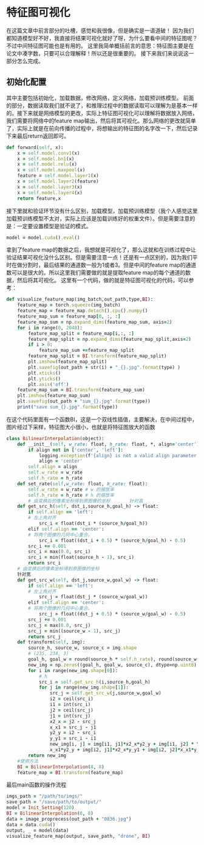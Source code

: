 # 特征图可视化
在这篇文章中前言部分的吐槽，感觉和我很像，但是确实是一语道破！
因为我们都知道模型好不好，我直接将结果可视化就好了呀，为什么要看中间的特征图呢？不过中间特征图可能也是有用的。
这里我简单概括前言的意思：特征图主要是在论文中凑字数，只要可以合理解释！所以还是很重要的。
接下来我们来说说这一部分怎么完成。
## 初始化配置
其中主要包括初始化，加载数据，修改网络，定义网络，加载预训练模型。
前面的部分，数据读取我们就不说了，和推理过程中的数据读取可以理解为是基本一样的。接下来就是网络模型的更改，实际上特征图可视化可以理解将数据放入网络，我们需要将网络中的feature map输出，然后将其可视化。那么网络的更改就简单了，实际上就是在前向传播的过程中，将想输出的特征图的名字改一下，然后记录下来最后return返回即可。
```ruby
def forward(self, x):
    x = self.model.conv1(x)
    x = self.model.bn1(x)
    x = self.model.relu(x)
    x = self.model.maxpool(x)
    feature = self.model.layer1(x)
    x = self.model.layer2(feature)
    x = self.model.layer3(x)
    x = self.model.layer4(x)
    return feature,x
```
接下里就和验证环节没有什么区别，加载模型，加载预训练模型（我个人感觉这里加载预训练模型不太对，实际上应该是加载训练好的权重文件）。但是需要注意的是：一定要设置模型是验证的模式。
```ruby
model = model.cuda().eval()
```
拿到了feature map的数据之后，我想就是可视化了，那么这就和在训练过程中让验证结果可视化没什么区别。但是需要注意一点！还是有一点区别的，因为我们平时在做分割时，最后结果的通道数一般为1或者3。但是中间的feature map的通道数可以是很大的。所以这里我们需要做的就是提取feature map的每个通道的数据，然后将其可视化。
这里有一个代码，做的就是特征图可视化的代码，可以参考：
```ruby
def visualize_feature_map(img_batch,out_path,type,BI):
    feature_map = torch.squeeze(img_batch)
    feature_map = feature_map.detach().cpu().numpy()
    feature_map_sum = feature_map[0, :, :]
    feature_map_sum = np.expand_dims(feature_map_sum, axis=2)
    for i in range(0, 2048):
        feature_map_split = feature_map[i,:, :]
        feature_map_split = np.expand_dims(feature_map_split,axis=2)
        if i > 0:
            feature_map_sum +=feature_map_split
        feature_map_split = BI.transform(feature_map_split)
        plt.imshow(feature_map_split)
        plt.savefig(out_path + str(i) + "_{}.jpg".format(type) )
        plt.xticks()
        plt.yticks()
        plt.axis('off')
    feature_map_sum = BI.transform(feature_map_sum)
    plt.imshow(feature_map_sum)
    plt.savefig(out_path + "sum_{}.jpg".format(type))
    print("save sum_{}.jpg".format(type))
```
在这个代码里面有一个函数BI，这是一个双线性插值，主要解决，在中间过程中，图片经过下采样，特征图大小很小，也就是将特征图放大的函数
```ruby
class BilinearInterpolation(object):
    def __init__(self, w_rate: float, h_rate: float, *, align='center'):
        if align not in ['center', 'left']:
            logging.exception(f'{align} is not a valid align parameter')
            align = 'center'
        self.align = align
        self.w_rate = w_rate
        self.h_rate = h_rate
    def set_rate(self,w_rate: float, h_rate: float):
        self.w_rate = w_rate # w 的缩放率
        self.h_rate = h_rate # h 的缩放率
        # 由变换后的像素坐标得到原图像的坐标       针对高
    def get_src_h(self, dst_i,source_h,goal_h) -> float:
        if self.align == 'left':
        # 左上角对齐
            src_i = float(dst_i * (source_h/goal_h))
        elif self.align == 'center':
        # 将两个图像的几何中心重合。
            src_i = float((dst_i + 0.5) * (source_h/goal_h) - 0.5)
        src_i += 0.001
        src_i = max(0.0, src_i)
        src_i = min(float(source_h - 1), src_i)
        return src_i
    # 由变换后的像素坐标得到原图像的坐标
    针对宽
    def get_src_w(self, dst_j,source_w,goal_w) -> float:
        if self.align == 'left':
        # 左上角对齐
            src_j = float(dst_j * (source_w/goal_w))
        elif self.align == 'center':
        # 将两个图像的几何中心重合。
            src_j = float((dst_j + 0.5) * (source_w/goal_w) - 0.5)
        src_j += 0.001
        src_j = max(0.0, src_j)
        src_j = min((source_w - 1), src_j)
        return src_j
    def transform(self, img):
        source_h, source_w, source_c = img.shape
        # (235, 234, 3)
        goal_h, goal_w = round(source_h * self.h_rate), round(source_w * self.w_rate)
        new_img = np.zeros((goal_h, goal_w, source_c), dtype=np.uint8)
        for i in range(new_img.shape[0]):
            # h
            src_i = self.get_src_h(i,source_h,goal_h)
            for j in range(new_img.shape[1]):
                src_j = self.get_src_w(j,source_w,goal_w)
                i2 = ceil(src_i)
                i1 = int(src_i)
                j2 = ceil(src_j)
                j1 = int(src_j)
                x2_x = j2 - src_j
                x_x1 = src_j - j1
                y2_y = i2 - src_i
                y_y1 = src_i - i1
                new_img[i, j] = img[i1, j1]*x2_x*y2_y + img[i1, j2] * \
                x_x1*y2_y + img[i2, j1]*x2_x*y_y1 + img[i2, j2]*x_x1*y_y1
        return new_img
    #使用方法
    BI = BilinearInterpolation(8, 8)
    feature_map = BI.transform(feature_map)
```

最后main函数的操作流程
```ruby
imgs_path = "/path/to/imgs/"
save_path = "/save/path/to/output/"
model = Init_Setting(120)
BI = BilinearInterpolation(8, 8)
data = image_proprecess(out_path + "0836.jpg")
data = data.cuda()
output, _ = model(data)
visualize_feature_map(output, save_path, "drone", BI)
```